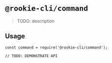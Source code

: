 # `@rookie-cli/command`

> TODO: description

## Usage

```
const command = require('@rookie-cli/command');

// TODO: DEMONSTRATE API
```
